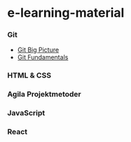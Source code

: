 # e-learning-material

### Git
- [Git Big Picture](https://app.pluralsight.com/library/courses/git-big-picture/table-of-contents)
- [Git Fundamentals](https://app.pluralsight.com/library/courses/fundamentals-git/table-of-contents)

### HTML & CSS

### Agila Projektmetoder

### JavaScript

### React
